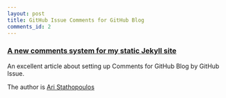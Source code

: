 ```yaml
---
layout: post
title: GitHub Issue Comments for GitHub Blog
comments_id: 2
---
```


### [A new comments system for my static Jekyll site](http://aristath.github.io/blog/static-site-comments-using-github-issues-api)

An excellent article about setting up Comments for GitHub Blog by GitHub Issue.

The author is [Ari Stathopoulos](http://aristath.github.io)

